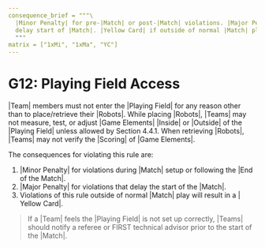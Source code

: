```yaml
---
consequence_brief = """\
  |Minor Penalty| for pre-|Match| or post-|Match| violations. |Major Penalty| if \
  delay start of |Match|. |Yellow Card| if outside of normal |Match| play.\
  """
matrix = ["1xMi", "1xMa", "YC"]
---
```


# G12: Playing Field Access

|Team| members must not enter the |Playing Field| for any reason other than to
place/retrieve their |Robots|. While placing |Robots|, |Teams| may not measure,
test, or adjust |Game Elements| |Inside| or |Outside| of the |Playing Field|
unless allowed by Section 4.4.1. When retrieving |Robots|, |Teams| may not
verify the |Scoring| of |Game Elements|.

The consequences for violating this rule are:

1. |Minor Penalty| for violations during |Match| setup or following the |End of
the Match|.
2. |Major Penalty| for violations that delay the start of the |Match|.
3. Violations of this rule outside of normal |Match| play will result in a |
Yellow Card|.

> If a |Team| feels the |Playing Field| is not set up correctly, |Teams| should
notify a referee or FIRST technical advisor prior to the start of the |Match|.
